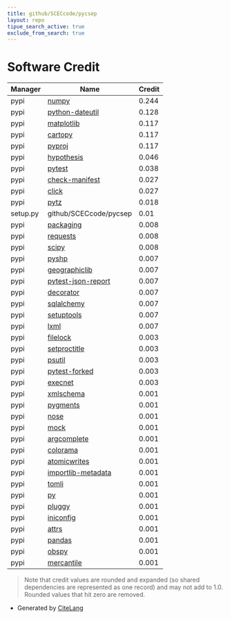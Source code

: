 ```yaml
---
title: github/SCECcode/pycsep
layout: repo
tipue_search_active: true
exclude_from_search: true
---
```

# Software Credit

|Manager|Name|Credit|
|-------|----|------|
|pypi|[numpy](https://www.numpy.org)|0.244|
|pypi|[python-dateutil](https://github.com/dateutil/dateutil)|0.128|
|pypi|[matplotlib](https://matplotlib.org)|0.117|
|pypi|[cartopy](https://scitools.org.uk/cartopy/docs/latest/)|0.117|
|pypi|[pyproj](https://github.com/pyproj4/pyproj)|0.117|
|pypi|[hypothesis](https://hypothesis.works)|0.046|
|pypi|[pytest](https://docs.pytest.org/en/latest/)|0.038|
|pypi|[check-manifest](https://pypi.org/project/check-manifest)|0.027|
|pypi|[click](https://pypi.org/project/click)|0.027|
|pypi|[pytz](https://pypi.org/project/pytz)|0.018|
|setup.py|github/SCECcode/pycsep|0.01|
|pypi|[packaging](https://pypi.org/project/packaging)|0.008|
|pypi|[requests](https://pypi.org/project/requests)|0.008|
|pypi|[scipy](https://www.scipy.org)|0.008|
|pypi|[pyshp](https://pypi.org/project/pyshp)|0.007|
|pypi|[geographiclib](https://pypi.org/project/geographiclib)|0.007|
|pypi|[pytest-json-report](https://pypi.org/project/pytest-json-report)|0.007|
|pypi|[decorator](https://pypi.org/project/decorator)|0.007|
|pypi|[sqlalchemy](https://pypi.org/project/sqlalchemy)|0.007|
|pypi|[setuptools](https://pypi.org/project/setuptools)|0.007|
|pypi|[lxml](https://pypi.org/project/lxml)|0.007|
|pypi|[filelock](https://pypi.org/project/filelock)|0.003|
|pypi|[setproctitle](https://pypi.org/project/setproctitle)|0.003|
|pypi|[psutil](https://pypi.org/project/psutil)|0.003|
|pypi|[pytest-forked](https://pypi.org/project/pytest-forked)|0.003|
|pypi|[execnet](https://pypi.org/project/execnet)|0.003|
|pypi|[xmlschema](https://pypi.org/project/xmlschema)|0.001|
|pypi|[pygments](https://pypi.org/project/pygments)|0.001|
|pypi|[nose](https://pypi.org/project/nose)|0.001|
|pypi|[mock](https://pypi.org/project/mock)|0.001|
|pypi|[argcomplete](https://pypi.org/project/argcomplete)|0.001|
|pypi|[colorama](https://pypi.org/project/colorama)|0.001|
|pypi|[atomicwrites](https://pypi.org/project/atomicwrites)|0.001|
|pypi|[importlib-metadata](https://pypi.org/project/importlib-metadata)|0.001|
|pypi|[tomli](https://pypi.org/project/tomli)|0.001|
|pypi|[py](https://pypi.org/project/py)|0.001|
|pypi|[pluggy](https://pypi.org/project/pluggy)|0.001|
|pypi|[iniconfig](https://pypi.org/project/iniconfig)|0.001|
|pypi|[attrs](https://pypi.org/project/attrs)|0.001|
|pypi|[pandas](https://pandas.pydata.org)|0.001|
|pypi|[obspy](https://www.obspy.org)|0.001|
|pypi|[mercantile](https://github.com/mapbox/mercantile)|0.001|


> Note that credit values are rounded and expanded (so shared dependencies are represented as one record) and may not add to 1.0. Rounded values that hit zero are removed.


- Generated by [CiteLang](https://github.com/vsoch/citelang)
